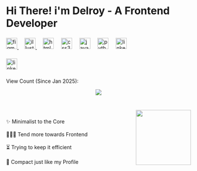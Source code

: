 <h1 align="left">Hi There! i'm Delroy - A Frontend Developer</h1>

###

<div align="left">
  <a href="https://www.figma.com/@delroy_09" target="_blank">
    <img src="https://cdn.jsdelivr.net/gh/devicons/devicon/icons/figma/figma-original.svg" height="30" alt="figma logo" />
  </a>
  <img width="12" />
  <a href="https://www.behance.net/delroypires" target="_blank">
    <img src="https://cdn.jsdelivr.net/gh/devicons/devicon/icons/illustrator/illustrator-plain.svg" height="30" alt="illustrator logo" />
  </a>
  <img width="12" />
    <img src="https://cdn.jsdelivr.net/gh/devicons/devicon/icons/html5/html5-original.svg" height="30" alt="html5 logo" />
  </a>
  <img width="12" />
    <img src="https://cdn.jsdelivr.net/gh/devicons/devicon/icons/css3/css3-original.svg" height="30" alt="css3 logo" />
  </a>
  <img width="12" />
    <img src="https://cdn.jsdelivr.net/gh/devicons/devicon/icons/javascript/javascript-original.svg" height="30" alt="javascript logo" />
  </a>
  <img width="12" />
    <img src="https://cdn.jsdelivr.net/gh/devicons/devicon/icons/python/python-original.svg" height="30" alt="python logo" />
  </a>
   <img width="12" />
   <a href="www.linkedin.com/in/delroy09" target="_blank">
  <img src="https://cdn.jsdelivr.net/gh/devicons/devicon/icons/linkedin/linkedin-original.svg" height="30" alt="linkedin logo"  />
</div>

###

<div align="left">
  <a href="https://www.linkedin.com/in/delroy09" target="_blank">
    <img src="https://cdn.jsdelivr.net/gh/devicons/devicon/icons/linkedin/linkedin-original.svg" height="30" alt="linkedin logo"/>
  </a>
</div>

###

<p>View Count (Since Jan 2025):</p>
<div align="center">
  <img src="https://profile-counter.glitch.me/Delroy09/count.svg?"  />
</div>

###

<br clear="both">

<img align="right" height="150" src="https://imgflip.com/s/meme/Is-This-A-Pigeon.jpg"  />

###

<p align="left">✨ Minimalist to the Core<br><br>🏃🏼‍➡️ Tend more towards Frontend<br><br>⏳ Trying to keep it efficient<br><br>🥪 Compact just like my Profile</p>

###
